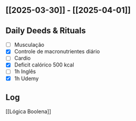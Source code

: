 ## [[2025-03-30]] - [[2025-04-01]]

## Daily Deeds & Rituals

- [ ] Musculação 
- [x] Controle de macronutrientes diário
- [ ] Cardio
- [x] Deficit calórico 500 kcal
- [ ] 1h Inglês
- [x] 1h Udemy
## Log

[[Lógica Boolena]] 